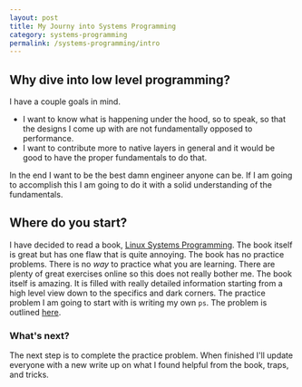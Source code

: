 ```yaml
---
layout: post
title: My Journy into Systems Programming
category: systems-programming
permalink: /systems-programming/intro
---
```


## Why dive into low level programming?
I have a couple goals in mind.

* I want to know what is happening under the hood, so to speak, so that the
designs I come up with are not fundamentally opposed to performance.
* I want to contribute more to native layers in general and it would be good to
have the proper fundamentals to do that.

In the end I want to be the best damn engineer anyone can be.  If I am going to
accomplish this I am going to do it with a solid understanding of the
fundamentals.

## Where do you start?
I have decided to read a book, [Linux Systems Programming](https://www.amazon.com/gp/product/1449339530/ref=as_li_tl?ie=UTF8&camp=1789&creative=9325&creativeASIN=1449339530&linkCode=as2&tag=michaelbpauls-20&linkId=0d2b12db59770fa4481ce58db142a348).
The book itself is great but has one flaw that is quite annoying.  The book has
no practice problems.  There is no _way_ to practice what you are learning.
There are plenty of great exercises online so this does not really bother me.
The book itself is amazing.  It is filled with really detailed information
starting from a high level view down to the specifics and dark corners.  The
practice problem I am going to start with is writing my own `ps`.  The problem is outlined [here](http://pages.cs.wisc.edu/~bart/537/programs/program1.html).


### What's next?
The next step is to complete the practice problem.  When finished I'll update
everyone with a new write up on what I found helpful from the book, traps, and
tricks.

